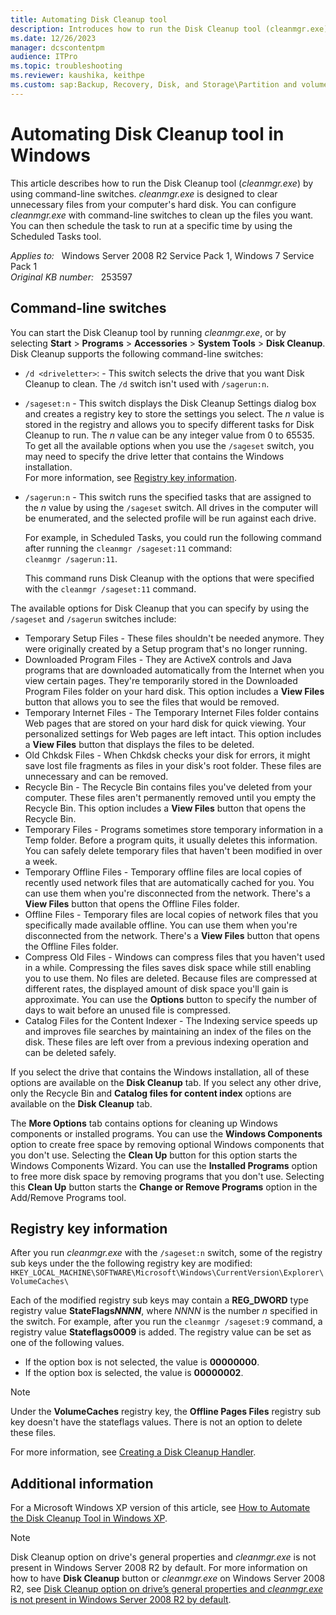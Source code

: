 ```yaml
---
title: Automating Disk Cleanup tool
description: Introduces how to run the Disk Cleanup tool (cleanmgr.exe) by using command-line switches.
ms.date: 12/26/2023
manager: dcscontentpm
audience: ITPro
ms.topic: troubleshooting
ms.reviewer: kaushika, keithpe
ms.custom: sap:Backup, Recovery, Disk, and Storage\Partition and volume management , csstroubleshoot
---
```

# Automating Disk Cleanup tool in Windows

This article describes how to run the Disk Cleanup tool (*cleanmgr.exe*) by using command-line switches. *cleanmgr.exe* is designed to clear unnecessary files from your computer's hard disk. You can configure *cleanmgr.exe* with command-line switches to clean up the files you want. You can then schedule the task to run at a specific time by using the Scheduled Tasks tool.

_Applies to:_ &nbsp; Windows Server 2008 R2 Service Pack 1, Windows 7 Service Pack 1  
_Original KB number:_ &nbsp; 253597

## Command-line switches

You can start the Disk Cleanup tool by running *cleanmgr.exe*, or by selecting **Start** > **Programs** > **Accessories** > **System Tools** > **Disk Cleanup**. Disk Cleanup supports the following command-line switches:

- `/d <driveletter>`: - This switch selects the drive that you want Disk Cleanup to clean. The `/d` switch isn't used with `/sagerun:n`.
- `/sageset:n` - This switch displays the Disk Cleanup Settings dialog box and creates a registry key to store the settings you select. The *n* value is stored in the registry and allows you to specify different tasks for Disk Cleanup to run. The *n* value can be any integer value from 0 to 65535. To get all the available options when you use the `/sageset` switch, you may need to specify the drive letter that contains the Windows installation.  
  For more information, see [Registry key information](#registry-key-information).
- `/sagerun:n` - This switch runs the specified tasks that are assigned to the *n* value by using the `/sageset` switch. All drives in the computer will be enumerated, and the selected profile will be run against each drive.

  For example, in Scheduled Tasks, you could run the following command after running the `cleanmgr /sageset:11` command:  
  `cleanmgr /sagerun:11`.

  This command runs Disk Cleanup with the options that were specified with the `cleanmgr /sageset:11` command.

The available options for Disk Cleanup that you can specify by using the `/sageset` and `/sagerun` switches include:

- Temporary Setup Files - These files shouldn't be needed anymore. They were originally created by a Setup program that's no longer running.
- Downloaded Program Files - They are ActiveX controls and Java programs that are downloaded automatically from the Internet when you view certain pages. They're temporarily stored in the Downloaded Program Files folder on your hard disk. This option includes a **View Files** button that allows you to see the files that would be removed.
- Temporary Internet Files - The Temporary Internet Files folder contains Web pages that are stored on your hard disk for quick viewing. Your personalized settings for Web pages are left intact. This option includes a **View Files** button that displays the files to be deleted.
- Old Chkdsk Files - When Chkdsk checks your disk for errors, it might save lost file fragments as files in your disk's root folder. These files are unnecessary and can be removed.
- Recycle Bin - The Recycle Bin contains files you've deleted from your computer. These files aren't permanently removed until you empty the Recycle Bin. This option includes a **View Files** button that opens the Recycle Bin.
- Temporary Files - Programs sometimes store temporary information in a Temp folder. Before a program quits, it usually deletes this information. You can safely delete temporary files that haven't been modified in over a week.
- Temporary Offline Files - Temporary offline files are local copies of recently used network files that are automatically cached for you. You can use them when you're disconnected from the network. There's a **View Files** button that opens the Offline Files folder.
- Offline Files - Temporary files are local copies of network files that you specifically made available offline. You can use them when you're disconnected from the network. There's a **View Files** button that opens the Offline Files folder.
- Compress Old Files - Windows can compress files that you haven't used in a while. Compressing the files saves disk space while still enabling you to use them. No files are deleted. Because files are compressed at different rates, the displayed amount of disk space you'll gain is approximate. You can use the **Options** button to specify the number of days to wait before an unused file is compressed.
- Catalog Files for the Content Indexer - The Indexing service speeds up and improves file searches by maintaining an index of the files on the disk. These files are left over from a previous indexing operation and can be deleted safely.

If you select the drive that contains the Windows installation, all of these options are available on the **Disk Cleanup** tab. If you select any other drive, only the Recycle Bin and **Catalog files for content index** options are available on the **Disk Cleanup** tab.

The **More Options** tab contains options for cleaning up Windows components or installed programs. You can use the **Windows Components** option to create free space by removing optional Windows components that you don't use. Selecting the **Clean Up** button for this option starts the Windows Components Wizard. You can use the **Installed Programs** option to free more disk space by removing programs that you don't use. Selecting this **Clean Up** button starts the **Change or Remove Programs** option in the Add/Remove Programs tool.

## Registry key information

After you run *cleanmgr.exe* with the `/sageset:n` switch, some of the registry sub keys under the the following registry key are modified:  
`HKEY_LOCAL_MACHINE\SOFTWARE\Microsoft\Windows\CurrentVersion\Explorer\VolumeCaches\`

Each of the modified registry sub keys may contain a **REG_DWORD** type registry value **StateFlags*NNNN***, where *NNNN* is the number *n* specified in the switch. For example, after you run the `cleanmgr /sageset:9` command, a registry value **Stateflags0009** is added. The registry value can be set as one of the following values.

- If the option box is not selected, the value is **00000000**.
- If the option box is selected, the value is **00000002**.

> [!Note]
> Under the **VolumeCaches** registry key, the **Offline Pages Files** registry sub key doesn't have the stateflags values. There is not an option to delete these files.

For more information, see [Creating a Disk Cleanup Handler](/windows/win32/lwef/disk-cleanup).

## Additional information

For a Microsoft Windows XP version of this article, see [How to Automate the Disk Cleanup Tool in Windows XP](https://support.microsoft.com/help/315246).

> [!NOTE]
> Disk Cleanup option on drive's general properties and *cleanmgr.exe* is not present in  Windows Server 2008 R2 by default. For more information on how to have **Disk Cleanup** button or *cleanmgr.exe* on Windows Server 2008 R2, see [Disk Cleanup option on drive’s general properties and *cleanmgr.exe* is not present in Windows Server 2008 R2 by default](/previous-versions/windows/it-pro/windows-server-2008-R2-and-2008/ff630161(v=ws.10)).
